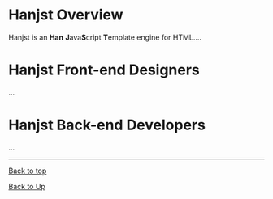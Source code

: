 
# Hanjst Overview

Hanjst is an **Han** **J**ava**S**cript **T**emplate engine for HTML....

# Hanjst Front-end Designers
...

# Hanjst Back-end Developers
...

---
[Back to top](index)

[Back to Up](../index)
<!--stackedit_data:
eyJoaXN0b3J5IjpbOTg2MDYxNjk4LDQ0ODQ3MDMzMV19
-->
